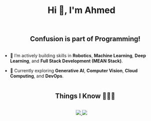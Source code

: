 <div align="center">
    <h1 style="display: inline-block">Hi 👋, I'm Ahmed</h1>
</div>

<!-- Snake Animation -->

<!-- Intro -->
<div id="user-content-toc">
  <ul align="center">
    <h2 style="display: inline-block">Confusion is part of Programming!</h2>
  </ul>
</div>

- 🔭 I’m actively building skills in **Robotics**, **Machine Learning**, **Deep Learning**, and **Full Stack Development (MEAN Stack)**.

- 🌱 Currently exploring **Generative AI**, **Computer Vision**, **Cloud Computing**, and **DevOps**.



<!-- Technologies -->
<div id="user-content-toc">
  <ul align="center">
    <summary><h2 style="display: inline-block">Things I Know 👨🏻‍💻</h2></summary>
  </ul>
</div>
<p align="center">
  <a href="https://skillicons.dev">
    <img src="https://skillicons.dev/icons?i=c,cpp,cs,html,css,js,ts,docker,arduino,git"  />
    <img src="https://skillicons.dev/icons?i=aws,java,express,nodejs,py,tensorflow,pytorch,linux,matlab,github" />
  </a>
</p>

